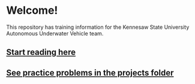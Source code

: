 # Welcome!

This repository has training information for the Kennesaw State University Autonomous Underwater Vehicle team.

## [Start reading here]()

## [See practice problems in the projects folder]()